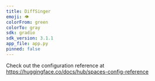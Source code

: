 ```yaml
---
title: DiffSinger
emoji: 👁
colorFrom: green
colorTo: gray
sdk: gradio
sdk_version: 3.1.1
app_file: app.py
pinned: false
---
```


Check out the configuration reference at https://huggingface.co/docs/hub/spaces-config-reference
